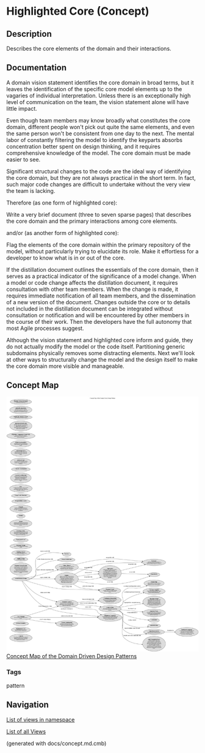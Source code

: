 # Highlighted Core (Concept)
## Description
Describes the core elements of the domain and their interactions.

## Documentation
A domain vision statement identifies the core domain in broad terms, but it
leaves the identification of the specific core model elements up to the
vagaries of individual interpretation. Unless there is an exceptionally high
level of communication on the team, the vision statement alone will have
little impact.

Even though team members may know broadly what constitutes the core domain,
different people won't pick out quite the same elements, and even the same
person won't be consistent from one day to the next. The mental labor of
constantly filtering the model to identify the keyparts absorbs concentration
better spent on design thinking, and it requires comprehensive knowledge of the
model. The core domain must be made easier to see.

Significant structural changes to the code are the ideal way of identifying the
core domain, but they are not always practical in the short term. In fact, such
major code changes are difficult to undertake without the very view the team is
lacking.

Therefore (as one form of highlighted core):

Write a very brief document (three to seven sparse pages) that describes the
core domain and the primary interactions among core elements.

and/or (as another form of highlighted core):

Flag the elements of the core domain within the primary repository of the
model, without particularly trying to elucidate its role. Make it effortless
for a developer to know what is in or out of the core.

If the distillation document outlines the essentials of the core domain, then
it serves as a practical indicator of the significance of a model change. When
a model or code change affects the distillation document, it requires
consultation with other team members. When the change is made, it requires
immediate notification of all team members, and the dissemination of a new
version of the document. Changes outside the core or to details not included in
the distillation document can be integrated without consultation or
notification and will be encountered by other members in the course of their
work. Then the developers have the full autonomy that most Agile processes
suggest.

Although the vision statement and highlighted core inform and guide, they do
not actually modify the model or the code itself. Partitioning generic
subdomains physically removes some distracting elements. Next we'll look at
other ways to structurally change the model and the design itself to make the
core domain more visible and manageable.

## Concept Map
![Concept Map of the Domain Driven Design Patterns](../../software-development/domain-driven-design/concept-view.png)
[Concept Map of the Domain Driven Design Patterns](../../software-development/domain-driven-design/concept-view.md)

### Tags
pattern


## Navigation
[List of views in namespace](./views-in-namespace.md)

[List of all Views](../../views.md)

(generated with docs/concept.md.cmb)
